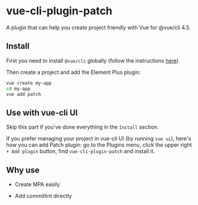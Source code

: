 # vue-cli-plugin-patch

A plugin that can help you create project friendly with Vue for @vue/cli 4.5.

## Install

First you need to install `@vue/cli` globally (follow the instructions [here](https://cli.vuejs.org/)).

Then create a project and add the Element Plus plugin:

```bash
vue create my-app
cd my-app
vue add patch
```

## Use with vue-cli UI

Skip this part if you've done everything in the `Install` section.

If you prefer managing your project in vue-cli UI (by running `vue ui`), here's how you can add Patch plugin: go to the Plugins menu, click the upper right `+ Add plugin` button, find `vue-cli-plugin-patch` and install it.

## Why use

- Create MPA easily

- Add commitlint directly
